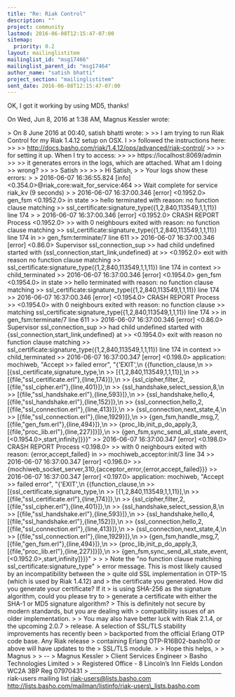 ```yaml
---
title: "Re: Riak Control"
description: ""
project: community
lastmod: 2016-06-08T12:15:47-07:00
sitemap:
  priority: 0.2
layout: mailinglistitem
mailinglist_id: "msg17466"
mailinglist_parent_id: "msg17464"
author_name: "satish bhatti"
project_section: "mailinglistitem"
sent_date: 2016-06-08T12:15:47-07:00
---
```



OK, I got it working by using MD5, thanks!

On Wed, Jun 8, 2016 at 1:38 AM, Magnus Kessler  wrote:

&gt; On 8 June 2016 at 00:40, satish bhatti  wrote:
&gt;
&gt;&gt; I am trying to run Riak Control for my Riak 1.4.12 setup on OSX. I
&gt;&gt; followed the instructions here:
&gt;&gt;
&gt;&gt; http://docs.basho.com/riak/1.4.12/ops/advanced/riak-control/
&gt;&gt;
&gt;&gt; for setting it up. When I try to access:
&gt;&gt;
&gt;&gt; https://localhost:8069/admin
&gt;&gt;
&gt;&gt; it generates errors in the logs, which are attached. What am I doing
&gt;&gt; wrong?
&gt;&gt;
&gt;&gt; Satish
&gt;&gt;
&gt;&gt;
&gt; Hi Satish,
&gt;
&gt; Your logs show these errors:
&gt;
&gt; 2016-06-07 16:36:55.824 [info] &lt;0.354.0&gt;@riak\_core:wait\_for\_service:464
&gt;&gt; Wait complete for service riak\_kv (9 seconds)
&gt;
&gt; 2016-06-07 16:37:00.346 [error] &lt;0.1952.0&gt; gen\_fsm &lt;0.1952.0&gt; in state
&gt;&gt; hello terminated with reason: no function clause matching
&gt;&gt; ssl\_certificate:signature\_type({1,2,840,113549,1,1,11}) line 174
&gt;
&gt; 2016-06-07 16:37:00.346 [error] &lt;0.1952.0&gt; CRASH REPORT Process &lt;0.1952.0&gt;
&gt;&gt; with 0 neighbours exited with reason: no function clause matching
&gt;&gt; ssl\_certificate:signature\_type({1,2,840,113549,1,1,11}) line 174 in
&gt;&gt; gen\_fsm:terminate/7 line 611
&gt;&gt; 2016-06-07 16:37:00.346 [error] &lt;0.86.0&gt; Supervisor ssl\_connection\_sup
&gt;&gt; had child undefined started with {ssl\_connection,start\_link,undefined} at
&gt;&gt; &lt;0.1952.0&gt; exit with reason no function clause matching
&gt;&gt; ssl\_certificate:signature\_type({1,2,840,113549,1,1,11}) line 174 in context
&gt;&gt; child\_terminated
&gt;&gt; 2016-06-07 16:37:00.346 [error] &lt;0.1954.0&gt; gen\_fsm &lt;0.1954.0&gt; in state
&gt;&gt; hello terminated with reason: no function clause matching
&gt;&gt; ssl\_certificate:signature\_type({1,2,840,113549,1,1,11}) line 174
&gt;&gt; 2016-06-07 16:37:00.346 [error] &lt;0.1954.0&gt; CRASH REPORT Process
&gt;&gt; &lt;0.1954.0&gt; with 0 neighbours exited with reason: no function clause
&gt;&gt; matching ssl\_certificate:signature\_type({1,2,840,113549,1,1,11}) line 174
&gt;&gt; in gen\_fsm:terminate/7 line 611
&gt;&gt; 2016-06-07 16:37:00.346 [error] &lt;0.86.0&gt; Supervisor ssl\_connection\_sup
&gt;&gt; had child undefined started with {ssl\_connection,start\_link,undefined} at
&gt;&gt; &lt;0.1954.0&gt; exit with reason no function clause matching
&gt;&gt; ssl\_certificate:signature\_type({1,2,840,113549,1,1,11}) line 174 in context
&gt;&gt; child\_terminated
&gt;&gt; 2016-06-07 16:37:00.347 [error] &lt;0.198.0&gt; application: mochiweb, "Accept
&gt;&gt; failed error", "{'EXIT',\n {{function\_clause,\n
&gt;&gt; [{ssl\_certificate,signature\_type,\n
&gt;&gt; [{1,2,840,113549,1,1,11}],\n
&gt;&gt; [{file,\"ssl\_certificate.erl\"},{line,174}]},\n
&gt;&gt; {ssl\_cipher,filter,2,[{file,\"ssl\_cipher.erl\"},{line,401}]},\n
&gt;&gt; {ssl\_handshake,select\_session,8,\n
&gt;&gt; [{file,\"ssl\_handshake.erl\"},{line,593}]},\n
&gt;&gt; {ssl\_handshake,hello,4,[{file,\"ssl\_handshake.erl\"},{line,152}]},\n
&gt;&gt; {ssl\_connection,hello,2,[{file,\"ssl\_connection.erl\"},{line,413}]},\n
&gt;&gt; {ssl\_connection,next\_state,4,\n
&gt;&gt; [{file,\"ssl\_connection.erl\"},{line,1929}]},\n
&gt;&gt; {gen\_fsm,handle\_msg,7,[{file,\"gen\_fsm.erl\"},{line,494}]},\n
&gt;&gt; {proc\_lib,init\_p\_do\_apply,3,[{file,\"proc\_lib.erl\"},{line,227}]}]},\n
&gt;&gt; {gen\_fsm,sync\_send\_all\_state\_event,[&lt;0.1954.0&gt;,start,infinity]}}}"
&gt;&gt; 2016-06-07 16:37:00.347 [error] &lt;0.198.0&gt; CRASH REPORT Process &lt;0.198.0&gt;
&gt;&gt; with 0 neighbours exited with reason: {error,accept\_failed} in
&gt;&gt; mochiweb\_acceptor:init/3 line 34
&gt;&gt; 2016-06-07 16:37:00.347 [error] &lt;0.196.0&gt;
&gt;&gt; {mochiweb\_socket\_server,310,{acceptor\_error,{error,accept\_failed}}}
&gt;&gt; 2016-06-07 16:37:00.347 [error] &lt;0.197.0&gt; application: mochiweb, "Accept
&gt;&gt; failed error", "{'EXIT',\n {{function\_clause,\n
&gt;&gt; [{ssl\_certificate,signature\_type,\n
&gt;&gt; [{1,2,840,113549,1,1,11}],\n
&gt;&gt; [{file,\"ssl\_certificate.erl\"},{line,174}]},\n
&gt;&gt; {ssl\_cipher,filter,2,[{file,\"ssl\_cipher.erl\"},{line,401}]},\n
&gt;&gt; {ssl\_handshake,select\_session,8,\n
&gt;&gt; [{file,\"ssl\_handshake.erl\"},{line,593}]},\n
&gt;&gt; {ssl\_handshake,hello,4,[{file,\"ssl\_handshake.erl\"},{line,152}]},\n
&gt;&gt; {ssl\_connection,hello,2,[{file,\"ssl\_connection.erl\"},{line,413}]},\n
&gt;&gt; {ssl\_connection,next\_state,4,\n
&gt;&gt; [{file,\"ssl\_connection.erl\"},{line,1929}]},\n
&gt;&gt; {gen\_fsm,handle\_msg,7,[{file,\"gen\_fsm.erl\"},{line,494}]},\n
&gt;&gt; {proc\_lib,init\_p\_do\_apply,3,[{file,\"proc\_lib.erl\"},{line,227}]}]},\n
&gt;&gt; {gen\_fsm,sync\_send\_all\_state\_event,[&lt;0.1952.0&gt;,start,infinity]}}}"
&gt;
&gt;
&gt; Note the "no function clause matching ssl\_certificate:signature\_type"
&gt; error message. This is most likely caused by an incompatibility between the
&gt; quite old SSL implementation in OTP-15 (which is used by Riak 1.4.12) and
&gt; the certificate you generated. How did you generate your certificate? If it
&gt; is using SHA-256 as the signature algorithm, could you please try to
&gt; generate a certificate with either the SHA-1 or MD5 signature algorithm?
&gt; This is definitely not secure by modern standards, but you are dealing with
&gt; compatibility issues of an older implementation.
&gt;
&gt; You may also have better luck with Riak 2.1.4, or the upcoming 2.0.7
&gt; release. A selection of SSL/TLS stability improvements has recently been
&gt; backported from the official Erlang OTP code base. Any Riak release
&gt; containing Erlang OTP-R16B02-basho10 or above will have updates to the
&gt; SSL/TLS module.
&gt;
&gt; Hope this helps,
&gt;
&gt; Magnus
&gt;
&gt; --
&gt; Magnus Kessler
&gt; Client Services Engineer
&gt; Basho Technologies Limited
&gt;
&gt; Registered Office - 8 Lincoln’s Inn Fields London WC2A 3BP Reg 07970431
&gt;
\_\_\_\_\_\_\_\_\_\_\_\_\_\_\_\_\_\_\_\_\_\_\_\_\_\_\_\_\_\_\_\_\_\_\_\_\_\_\_\_\_\_\_\_\_\_\_
riak-users mailing list
riak-users@lists.basho.com
http://lists.basho.com/mailman/listinfo/riak-users\_lists.basho.com

